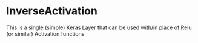 # InverseActivation
This is a single (simple) Keras Layer that can be used with/in place of Relu (or similar) Activation functions
